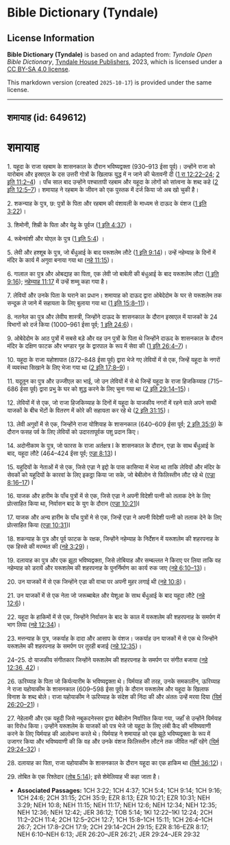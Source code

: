 # Bible Dictionary (Tyndale)

## License Information

**Bible Dictionary (Tyndale)** is based on and adapted from: _Tyndale Open Bible Dictionary_, [Tyndale House Publishers](https://tyndaleopenresources.com/), 2023, which is licensed under a [CC BY-SA 4.0 license](https://creativecommons.org/licenses/by-sa/4.0/legalcode.en).

This markdown version (created `2025-10-17`) is provided under the same license.



--------------------------------

## शमायाह (id: 649612)

शमायाह
======

1\. यहूदा के राजा रहबाम के शासनकाल के दौरान भविष्यद्वक्ता (930–913 ईसा पूर्व)। उन्होंने राजा को यारोबाम और इस्राएल के दस उत्तरी गोत्रों के खिलाफ युद्ध में न जाने की चेतावनी दी ([1 रा 12:22–24](https://ref.ly/1Kgs12:22-1Kgs12:24); [2 इति 11:2–4](https://ref.ly/2Chr11:2-2Chr11:4)) । पाँच साल बाद उन्होंने पश्चातापी रहबाम और यहूदा के लोगों को सांत्वना के शब्द कहे ([2 इति 12:5–7](https://ref.ly/2Chr12:5-2Chr12:7))। शमायाह ने रहबाम के जीवन को एक पुस्तक में दर्ज किया जो अब खो चुकी है।

2\. शकन्याह के पुत्र, छ: पुत्रों के पिता और रहबाम की वंशावली के माध्यम से दाऊद के वंशज ([1 इति 3:22](https://ref.ly/1Chr3:22))।

3\. शिमोनी, शिम्री के पिता और येहू के पूर्वज ([1 इति 4:37](https://ref.ly/1Chr4:37)) ।

4\. रूबेनवंशी और योएल के पुत्र ([1 इति 5:4](https://ref.ly/1Chr5:4)) ।

5\. लेवी और हश्शूब के पुत्र, जो बँधुआई के बाद यरूशलेम लौटे ([1 इति 9:14](https://ref.ly/1Chr9:14))। उन्हें नहेम्याह के दिनों में मंदिर के कार्य में अगुवा बनाया गया था ([नहे 11:15](https://ref.ly/Neh11:15))।

6\. गालाल का पुत्र और ओबद्याह का पिता, एक लेवी जो बाबेली की बंधुआई के बाद यरूशलेम लौटा ([1 इति 9:16](https://ref.ly/1Chr9:16)); [नहेम्याह 11:17](https://ref.ly/Neh11:17) में उन्हें शम्मू कहा गया है।

7\. लेवियों और उनके पिता के घराने का प्रधान। शमायाह को दाऊद द्वारा ओबेदेदोम के घर से यरूशलेम तक सन्दूक ले जाने में सहायता के लिए बुलाया गया था ([1 इति 15:8–11](https://ref.ly/1Chr15:8-1Chr15:11))।

8\. नतनेल का पुत्र और लेवीय शास्त्री, जिन्होंने दाऊद के शासनकाल के दौरान इस्राएल में याजकों के 24 विभागों को दर्ज किया (1000–961 ईसा पूर्व; [1 इति 24:6](https://ref.ly/1Chr24:6))।

9\. ओबेदेदोम के आठ पुत्रों में सबसे बड़े और वह उन पुत्रों के पिता थे जिन्होंने दाऊद के शासनकाल के दौरान मंदिर के दक्षिण फाटक और भण्डार गृह के द्वारपाल के रूप में सेवा की ([1 इति 26:4–7](https://ref.ly/1Chr26:4-1Chr26:7))।

10\. यहूदा के राजा यहोशापात (872–848 ईसा पूर्व) द्वारा भेजे गए लेवियों में से एक, जिन्हें यहूदा के नगरों में व्यवस्था सिखाने के लिए भेजा गया था ([2 इति 17:8–9](https://ref.ly/2Chr17:8-2Chr17:9))।

11\. यदूतून का पुत्र और उज्जीएल का भाई, जो उन लेवियों में से थे जिन्हें यहूदा के राजा हिजकिय्याह (715–686 ईसा पूर्व) द्वारा प्रभु के घर को शुद्ध करने के लिए चुना गया था ([2 इति 29:14–15](https://ref.ly/2Chr29:14-2Chr29:15))।

12\. लेवियों में से एक, जो राजा हिजकिय्याह के दिनों में यहूदा के याजकीय नगरों में रहने वाले अपने साथी याजकों के बीच भेंटों के वितरण में कोरे की सहायता कर रहे थे ([2 इति 31:15](https://ref.ly/2Chr31:15))।

13\. लेवी अगुवों में से एक, जिन्होंने राजा योशियाह के शासनकाल (640–609 ईसा पूर्व; [2 इति 35:9](https://ref.ly/2Chr35:9)) के दौरान फसह पर्व के लिए लेवियों को उदारतापूर्वक पशु प्रदान किए।

14\. अदोनीकाम के पुत्र, जो फारस के राजा अर्तक्षत्र I के शासनकाल के दौरान, एज्रा के साथ बँधुआई के बाद, यहूदा लौटे (464–424 ईसा पूर्व; [एज्रा 8:13](https://ref.ly/Ezra8:13)) I

15\. यहूदियों के नेताओं में से एक, जिसे एज्रा ने इद्दो के पास कासिप्या में भेजा था ताकि लेवियों और मंदिर के सेवकों को यहूदियों के कारवां के लिए इकट्ठा किया जा सके, जो बेबीलोन से फिलिस्तीन लौट रहे थे ([एज्रा 8:16–17](https://ref.ly/Ezra8:16-Ezra8:17)) I

16\. याजक और हारीम के पाँच पुत्रों में से एक, जिसे एज्रा ने अपनी विदेशी पत्नी को तलाक देने के लिए प्रोत्साहित किया था, निर्वासन बाद के युग के दौरान ([एज्रा 10:21](https://ref.ly/Ezra10:21))I

17\. याजक और अन्य हारीम के पाँच पुत्रों मे से एक, जिन्हें एज्रा ने अपनी विदेशी पत्नी को तलाक देने के लिए प्रोत्साहित किया ([एज्रा 10:31](https://ref.ly/Ezra10:31))I

18\. शकन्याह के पुत्र और पूर्व फाटक के रक्षक, जिन्होंने नहेम्याह के निर्देशन में यरूशलेम की शहरपनाह के एक हिस्से की मरम्मत की ([नहे 3:29](https://ref.ly/Neh3:29))।

19\. दलायाह का पुत्र और एक झूठा भविष्यद्वक्ता, जिसे तोबियाह और सम्बल्लत ने किराए पर लिया ताकि वह नहेम्याह को डरायें और यरूशलेम की शहरपनाह के पुनर्निर्माण का कार्य रुक जाए ([नहे 6:10–13](https://ref.ly/Neh6:10-Neh6:13))।

20\. उन याजकों में से एक जिन्होंने एज्रा की वाचा पर अपनी मुहर लगाई थी ([नहे 10:8](https://ref.ly/Neh10:8))।

21\. उन याजकों में से एक नेता जो जरूब्बाबेल और येशूआ के साथ बँधुआई के बाद यहूदा लौटे ([नहे 12:6](https://ref.ly/Neh12:6))।

22\. यहूदा के हाकिमों में से एक, जिन्होंने निर्वासन के बाद के काल में यरूशलेम की शहरपनाह के समर्पण में भाग लिया ([नहे 12:34](https://ref.ly/Neh12:34))।

23\. मत्तन्याह के पुत्र, जकर्याह के दादा और आसाप के वंशज। जकर्याह उन याजकों में से एक थे जिन्होंने यरूशलेम की शहरपनाह के समर्पण पर तुरही बजाई ([नहे 12:35](https://ref.ly/Neh12:35))।

24–25\. दो याजकीय संगीतकार जिन्होंने यरूशलेम की शहरपनाह के समर्पण पर संगीत बजाया ([नहे 12:36, 42](https://ref.ly/Neh12:36,Neh12:42))।

26\. ऊरिय्याह के पिता जो किर्यत्यारीम के भविष्यद्वक्ता थे। यिर्मयाह की तरह, उनके समकालीन, ऊरिय्याह ने राजा यहोयाकीम के शासनकाल (609–598 ईसा पूर्व) के दौरान यरूशलेम और यहूदा के खिलाफ विनाश के शब्द बोले। राजा यहोयाकीम ने ऊरिय्याह के संदेश की निंदा की और अंततः उन्हें मरवा दिया ([यिर्म 26:20–21](https://ref.ly/Jer26:20-Jer26:21))।

27\. नेहेलामी और एक यहूदी जिसे नबूकदनेस्सर द्वारा बेबीलोन निर्वासित किया गया, जहाँ से उन्होंने यिर्मयाह का विरोध किया। उन्होंने यरूशलेम के याजकों को पत्र भेजे जो यहूदा के लिए लंबी कैद की भविष्यवाणी करने के लिए यिर्मयाह की आलोचना करते थे। यिर्मयाह ने शमायाह को एक झूठे भविष्यद्वक्ता के रूप में उजागर किया और भविष्यवाणी की कि वह और उनके वंशज फिलिस्तीन लौटने तक जीवित नहीं रहेंगे ([यिर्म 29:24–32](https://ref.ly/Jer29:24-Jer29:32))।

28\. दलायाह का पिता, राजा यहोयाकीम के शासनकाल के दौरान यहूदा का एक हाकिम था ([यिर्म 36:12](https://ref.ly/Jer36:12))।

29\. तोबित के एक रिश्तेदार ([तोब 5:14](https://ref.ly/Tob5:14)); इसे शेमेलियाह भी कहा जाता है।

* **Associated Passages:** 1CH 3:22; 1CH 4:37; 1CH 5:4; 1CH 9:14; 1CH 9:16; 1CH 24:6; 2CH 31:15; 2CH 35:9; EZR 8:13; EZR 10:21; EZR 10:31; NEH 3:29; NEH 10:8; NEH 11:15; NEH 11:17; NEH 12:6; NEH 12:34; NEH 12:35; NEH 12:36; NEH 12:42; JER 36:12; TOB 5:14; 1KI 12:22–1KI 12:24; 2CH 11:2–2CH 11:4; 2CH 12:5–2CH 12:7; 1CH 15:8–1CH 15:11; 1CH 26:4–1CH 26:7; 2CH 17:8–2CH 17:9; 2CH 29:14–2CH 29:15; EZR 8:16–EZR 8:17; NEH 6:10–NEH 6:13; JER 26:20–JER 26:21; JER 29:24–JER 29:32

